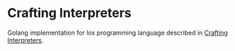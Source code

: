 # Crafting Interpreters

Golang implementation for lox programming language described in [Crafting Interpreters](https://craftinginterpreters.com/).
